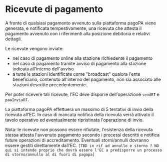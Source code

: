 Ricevute di pagamento
========================

A fronte di qualsiasi pagamento avvenuto sulla piattaforma pagoPA viene generata, e notificata tempestivamente, una ricevuta che attesta il pagamento avvenuto con i riferimenti alla posizione debitoria e relativi dettagli.

Le ricevute vengono inviate:

* nel caso di pagamento online alla stazione richiedente il pagamento
* nel caso di pagamento tramite avviso di pagamento alla stazione indicata all'interno dell'avviso
* a tutte le stazioni identificate come "broadcast" qualora l'ente beneficiario, contenuto all'interno del pagamento, non sia associato alle stazioni descritte precedentemente.

Per poter ricevere tali ricevute, l'EC deve disporre dell'operazione `sendRT` e `paaInviaRT`.

La piattaforma pagoPA effettuerà un massimo di 5 tentativi di invio della ricevuta all'EC. In caso di mancata notifica della ricevuta verrà attivato il tavolo operativo ed eventualmente ripristinata l'operazione di invio.

Nota: le ricevute non possono essere rifiutate, l'esistenza della ricevuta stessa attesta l'avvenuto pagamento secondo i processi descritti e notifica future operazioni di accreditamento. Eventuali storni/annulli dovranno essere gestiti direttamente dall'EC. `[TBD in rif ad annullo e storno ? NO qui si intende proprio che dovrà essere l'EC a predisporre un processo di storno/annullo al di fuori di pagopa]`